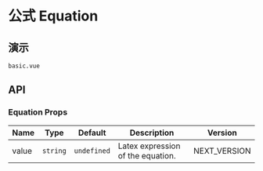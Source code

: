 # 公式 Equation

## 演示

```demo
basic.vue
```

## API

### Equation Props

| Name | Type | Default | Description | Version |
| --- | --- | --- | --- | --- |
| value | `string` | `undefined` | Latex expression of the equation. | NEXT_VERSION |
